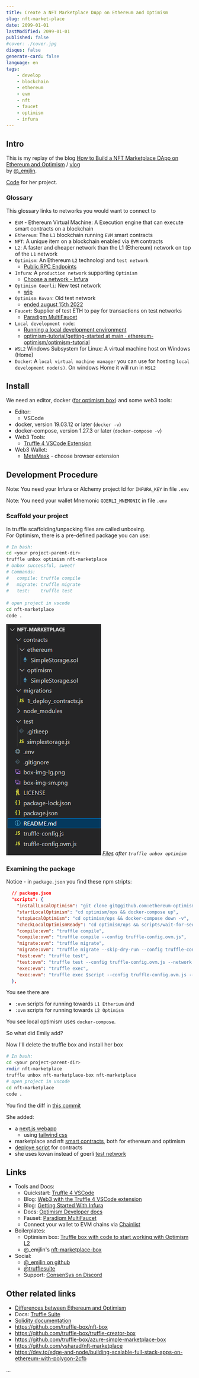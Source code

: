 ```yaml
---
title: Create a NFT Marketplace DApp on Ethereum and Optimism 
slug: nft-market-place
date: 2099-01-01
lastModified: 2099-01-01
published: false
#cover: ./cover.jpg
disqus: false
generate-card: false
language: en
tags:
    - develop
    - blockchain
    - ethereum
    - evm
    - nft
    - faucet
    - optimism
    - infura
---
```


## Intro

This is my replay of the blog [How to Build a NFT Marketplace DApp on Ethereum and Optimism](https://trufflesuite.com/guides/nft-marketplace/) / [vlog](https://youtu.be/Ie1o34Xh1I4)  
by [@_emjlin](https://twitter.com/_emjlin).  

[Code](https://github.com/truffle-box/nft-marketplace-box) for her project.  

### Glossary

This glossary links to networks you would want to connect to

* `EVM` - Ethereum Virtual Machine: A Execution engine that can execute smart contracts on a blockchain
* `Ethereum`: The `L1` blockchain running `EVM` smart contracts
* `NFT`: A unique item on a blockchain enabled via `EVM` contracts
* `L2`: A faster and cheaper network than the L1 (Ethereum) network on top of the `L1` network
* `Optimism`: An Ethereum `L2` technologi and `test network`
    * [Public RPC Endpoints](https://community.optimism.io/docs/useful-tools/networks/#rpc-endpoints)
* `Infura`: A `production network` supporting `Optimism` 
    * [Choose a network - Infura](https://docs.infura.io/infura/networks/optimism/how-to/choose-a-network)
* `Optimism Goerli`: New test network
    * [wip](https://community.optimism.io/docs/useful-tools/networks/#optimism-goerli)
* `Optimism Kovan`: Old test network
    * [ended august 15th 2022](https://community.optimism.io/docs/useful-tools/networks/#optimism-kovan-old-testnet)
* `Faucet`: Supplier of test ETH to pay for transactions on test networks
    * [Paradigm MultiFaucet](https://faucet.paradigm.xyz)
* `Local development node`: 
    * [Running a local development environment](https://community.optimism.io/docs/developers/build/dev-node/)
    * [optimism-tutorial/getting-started at main · ethereum-optimism/optimism-tutorial](https://github.com/ethereum-optimism/optimism-tutorial/tree/main/getting-started#optimism-endpoint-url)
* `WSL2` Windows Subsystem for Linux: A virtual machine host on Windows (Home)
* `Docker`: A `local virtual machine manager` you can use for hosting `local development node(s)`. On windows Home it will run in `WSL2`

## Install

We need an editor, docker ([for optimism box](https://github.com/truffle-box/optimism-box#requirements)) and some web3 tools:

* Editor:
    * VSCode
* docker, version 19.03.12 or later (`docker -v`)
* docker-compose, version 1.27.3 or later (`docker-compose -v`)
* Web3 Tools:
    * [Truffle 4 VSCode Extension](./truffle-vscode-extension)
* Web3 Wallet: 
    * [MetaMask](https://metamask.io/download/) - choose browser extension

## Development Procedure

Note: You need your Infura or Alchemy project Id for `INFURA_KEY` in file `.env` 

Note: You need your wallet Mnemonic `GOERLI_MNEMONIC` in file `.env` 


### Scaffold your project

In truffle scaffolding/unpacking files are called unboxing.  
For Optimism, there is a pre-defined package you can use:  

```bash
# In bash:
cd <your project-parent-dir>
truffle unbox optimism nft-marketplace
# Unbox successful, sweet!
# Commands:
#   compile: truffle compile
#   migrate: truffle migrate
#   test:    truffle test

# open project in vscode
cd nft-marketplace
code .
```
![truffle-unbox-optimism](./truffle-unbox-optimism.png)
_[Files](https://github.com/truffle-box/optimism-box) after `truffle unbox optimism`_

### Examining the package

Notice - in `package.json` you find these npm stripts:
```json
  // package.json
  "scripts": {
    "installLocalOptimism": "git clone git@github.com:ethereum-optimism/optimism.git && cd optimism/ops && docker-compose pull",
    "startLocalOptimism": "cd optimism/ops && docker-compose up",
    "stopLocalOptimism": "cd optimism/ops && docker-compose down -v",
    "checkLocalOptimismReady": "cd optimism/ops && scripts/wait-for-sequencer.sh && echo 'System is ready to accept transactions'",
    "compile:evm": "truffle compile",
    "compile:ovm": "truffle compile --config truffle-config.ovm.js",
    "migrate:evm": "truffle migrate",
    "migrate:ovm": "truffle migrate --skip-dry-run --config truffle-config.ovm.js --network $npm_config_network",
    "test:evm": "truffle test",
    "test:ovm": "truffle test --config truffle-config.ovm.js --network $npm_config_network",
    "exec:evm": "truffle exec",
    "exec:ovm": "truffle exec $script --config truffle-config.ovm.js --network $npm_config_network"
  },
```

You see there are 

* `:evm` scripts for running towards `L1 Etherium` and
* `:ovm` scripts for running towards `L2 Optimism`

You see local optimism uses `docker-compose`.  

So what did Emily add?

Now I'll delete the truffle box and install her box

```bash
# In bash:
cd <your project-parent-dir>
rmdir nft-marketplace
truffle unbox nft-marketplace-box nft-marketplace
# open project in vscode
cd nft-marketplace
code .
```

You find the diff in [this commit](https://github.com/binordev/nft-marketplace/commit/191f7a8442d915b073c9b3d8fcab96e44fb67de8)

She added:

* a [next.js webapp](https://github.com/binordev/nft-marketplace/commit/191f7a8442d915b073c9b3d8fcab96e44fb67de8#diff-c4577d0b3a9c55c4e75639bb45f3dd659e83bc31b7a30943fda6ef84f7cef47a)
    * using [tailwind css](https://github.com/binordev/nft-marketplace/commit/191f7a8442d915b073c9b3d8fcab96e44fb67de8#diff-e048fb8380f32b06b874b12ef1f5e1a69acf2f0bbe88b98fe0c91c98ff884952)
* marketplace and nft [smart contracts](https://github.com/binordev/nft-marketplace/commit/191f7a8442d915b073c9b3d8fcab96e44fb67de8#diff-1d4e45b08f1c079108225dc54d333cb784612fdd1d1402fa482a8d55a83bbae0), both for ethereum and optimism
* [deploye script](https://github.com/binordev/nft-marketplace/commit/191f7a8442d915b073c9b3d8fcab96e44fb67de8#diff-5719596698146086876ac469ae9de9400d4956c9c94822d968233c3523306415) for contracts
* she uses kovan instead of goerli [test network](https://github.com/binordev/nft-marketplace/commit/191f7a8442d915b073c9b3d8fcab96e44fb67de8#diff-8f7ceaa83eaf3c53b82b8dc646e61e0d66a865cec9da0baa4c19b9833baacd0f)

## Links

* Tools and Docs:
    * Quickstart: [Truffle 4 VSCode](https://trufflesuite.com/docs/vscode-ext/quickstart/)
    * Blog: [Web3 with the Truffle 4 VSCode extension](https://trufflesuite.com/blog/build-on-web3-with-truffle-vs-code-extension/)
    * Blog: [Getting Started With Infura](https://blog.infura.io/post/getting-started-with-infura-28e41844cc89)
    * Docs: [Optimism Developer docs](https://community.optimism.io/docs/developers/)
    * Fauset: [Paradigm MultiFaucet](https://faucet.paradigm.xyz)
    * Connect your wallet to EVM chains via [Chainlist](https://chainlist.org/)
* Boilerplates: 
    * Optimism box: [Truffle box with code to start working with Optimism L2](https://github.com/truffle-box/optimism-box)
    * @_emjlin's [nft-marketplace-box](https://github.com/truffle-box/nft-marketplace-box)
* Social:
    * [@_emjlin on github](https://github.com/emilyJLin95)
    * [@trufflesuite](https://twitter.com/trufflesuite)
    * Support: [ConsenSys on Discord](https://discord.com/invite/QZzArGyKVT)

## Other related links

* [Differences between Ethereum and Optimism](https://community.optimism.io/docs/developers/build/differences/#)
* Docs: [Truffle Suite](https://trufflesuite.com/docs/)
* [Solidity documentation](https://docs.soliditylang.org/en/latest/)
* https://github.com/truffle-box/nft-box
* https://github.com/truffle-box/truffle-creator-box
* https://github.com/truffle-box/azure-simple-marketplace-box
* https://github.com/ysharad/nft-marketplace
* https://dev.to/edge-and-node/building-scalable-full-stack-apps-on-ethereum-with-polygon-2cfb

...
